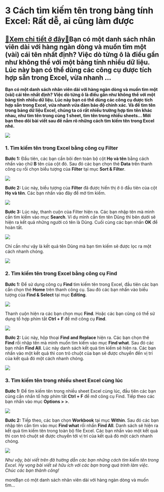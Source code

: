 3 Cách tìm kiếm tên trong bảng tính Excel: Rất dễ, ai cũng làm được
===================================================================

[:gift:Xem chi tiết ở đây:gift:](https://hddtvn.com/3-cach-tim-kiem-ten-trong-bang-tinh-excel-rat-de-ai-cung-lam-duoc/)Bạn có một danh sách nhân viên dài với hàng ngàn dòng và muốn tìm một (vài) cái tên nhất định? Việc dò từng ô là điều gần như không thể với một bảng tính nhiều dữ liệu. Lúc này bạn có thể dùng các công cụ được tích hợp sẵn trong Excel, vừa nhanh …
-------------------------------------------------------------------------------------------------------------------------------------------------------------------------------------------------------------------------------------------------------

**Bạn có một danh sách nhân viên dài với hàng ngàn dòng và muốn tìm một (vài) cái tên nhất định? Việc dò từng ô là điều gần như không thể với một bảng tính nhiều dữ liệu. Lúc này bạn có thể dùng các công cụ được tích hợp sẵn trong Excel, vừa nhanh vừa đảm bảo độ chính xác. Và để tìm tên trong bảng dữ liệu Excel, chúng ta có rất nhiều trường hợp tìm tên khác nhau, như tìm tên trong cùng 1 sheet, tìm tên trong nhiều sheets… Mời bạn theo dõi bài viết sau để nắm rõ những cách tìm kiếm tên trong Excel nhé.**


![](https://hddtvn.com/wp-content/uploads/2021/01/tim-ten.png)


### 1. Tìm kiếm tên trong Excel bằng công cụ Filter


**Bước 1:** Đầu tiên, các bạn cần bôi đen toàn bộ cột **Họ và tên** bằng cách nhấn vào chữ **B** tên của cột đó. Sau đó các bạn chọn thẻ **Data** trên thanh công cụ rồi chọn biểu tượng của **Filter** tại mục **Sort & Filter**.


![](https://hddtvn.com/wp-content/uploads/2021/01/KoQVzem.png)


**Bước 2:** Lúc này, biểu tượng của **Filter** đã được hiển thị ở ô đầu tiên của cột **Họ và tên**. Các bạn nhấn vào đây để mở tìm kiếm.


[![](https://hddtvn.com/wp-content/uploads/2021/01/piJEikU.png)](https://hddtvn.com/wp-content/uploads/2021/01/piJEikU.png)


**Bước 3:** Lúc này, thanh cuộn của Filter hiện ra. Các bạn nhập tên mà mình cần tìm kiếm vào mục **Search**. Ví dụ mình cần tìm tên Dũng thì bên dưới sẽ hiện ra kết quả những người có tên là Dũng. Cuối cùng các bạn nhấn **OK** để hoàn tất.


![](https://hddtvn.com/wp-content/uploads/2021/01/AyBJjAk.png)


Chỉ cần như vậy là kết quả tên Dũng mà bạn tìm kiếm sẽ được lọc ra một cách nhanh chóng.


![](https://hddtvn.com/wp-content/uploads/2021/01/JrCog7b.png)


### 2. Tìm kiếm tên trong Excel bằng công cụ Find


**Bước 1:** Để sử dụng công cụ **Find** tìm kiếm tên trong Excel, đầu tiên các bạn cần chọn thẻ **Home** trên thanh công cụ. Sau đó các bạn nhấn vào biểu tượng của **Find & Select** tại mục **Editing**.


![](https://hddtvn.com/wp-content/uploads/2021/01/cqteO8q.png)


Thanh cuộn hiện ra các bạn chọn mục **Find**. Hoặc các bạn cũng có thể sử dụng tổ hợp phím tắt **Ctrl + F** để mở công cụ **Find**.


![](https://hddtvn.com/wp-content/uploads/2021/01/0wjRsqJ.png)


**Bước 2:** Lúc này, hộp thoại **Find and Replace** hiện ra. Các bạn chọn thẻ **Find** rồi nhập tên mà mình muốn tìm kiếm vào mục **Find what**. Sau đó các bạn nhấn **Find All**. Lúc này danh sách kết quả tìm kiếm sẽ hiện ra. Các bạn nhấn vào một kết quả thì con trỏ chuột của bạn sẽ được chuyển đến vị trí của kết quả đó một cách nhanh chóng.


![](https://hddtvn.com/wp-content/uploads/2021/01/aR1YVeU.png)


### 3. Tìm kiếm tên trong nhiều sheet Excel cùng lúc


**Bước 1:** Để tìm kiếm tên trong nhiều sheet Excel cùng lúc, đầu tiên các bạn cũng cần nhấn tổ hợp phím tắt **Ctrl + F** để mở công cụ Find. Tiếp theo các bạn nhấn vào mục **Options > >**.


![](https://hddtvn.com/wp-content/uploads/2021/01/hmA3Oat.png)


**Bước 2:** Tiếp theo, các bạn chọn **Workbook** tại mục **Within**. Sau đó các bạn nhập tên cần tìm vào mục **Find what** rồi nhấn **Find All**. Danh sách sẽ hiện ra kết quả tìm kiếm tên trong toàn bộ file Excel. Các bạn nhấn vào một kết quả thì con trỏ chuột sẽ được chuyển tới vị trí của kết quả đó một cách nhanh chóng.


![](https://hddtvn.com/wp-content/uploads/2021/01/ajO0NOh.png)


*Như vậy, bài viết trên đã hướng dẫn các bạn những cách tìm kiếm tên trong Excel. Hy vọng bài viết sẽ hữu ích với các bạn trong quá trình làm việc. Chúc các bạn thành công!*


moreBạn có một danh sách nhân viên dài với hàng ngàn dòng và muốn tìm…

